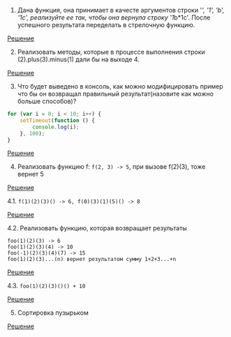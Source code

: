 1. Дана функция, она принимает в качесте аргументов строки '*', '1', 'b', '1c', реализуйте ее так, чтобы она вернула строку '1*b*1c'. После успешного результата переделать в стрелочную функцию.

<a href="https://github.com/kyusupov33/vanilla-js/blob/master/javascript/Задачи/Решения/1.md">Решение</a>

2. Реализовать методы, которые в процессе выполнения строки (2).plus(3).minus(1) дали бы на выходе 4.

<a href="https://github.com/kyusupov33/vanilla-js/blob/master/javascript/Задачи/Решения/2.md">Решение</a>

3. Что будет выведено в консоль, как можно модифицировать пример что бы он возвращал правильный результат(назовите как можно больше способов)?

```js
for (var i = 0; i < 10; i++) {
	setTimeout(function () {
		console.log(i);
	}, 100);
}
```

<a href="https://github.com/kyusupov33/vanilla-js/blob/master/javascript/Задачи/Решения/3.md">Решение</a>

4. Реализовать функцию f: ```f(2, 3) -> 5```, при вызове f(2)(3), тоже вернет 5

<a href="https://github.com/kyusupov33/vanilla-js/blob/master/javascript/Задачи/Решения/4.md">Решение</a>

4.1. ```f(1)(2)(3)() -> 6, f(0)(3)(1)(5)() -> 8```

<a href="https://github.com/kyusupov33/vanilla-js/blob/master/javascript/Задачи/Решения/4.1.md">Решение</a>

4.2. Реализовать функцию, которая возвращает результаты 

```
foo(1)(2)(3) -> 6
foo(1)(2)(3)(4) -> 10
foo(-1)(2)(3)(4)(7) -> 15
foo(1)(2)(3)...(n) вернет результатом сумму 1+2+3...+n
```

<a href="https://github.com/kyusupov33/vanilla-js/blob/master/javascript/Задачи/Решения/4.2.md">Решение</a>

4.3. `foo(1)(2)(3)()() + 10`

<a href="https://github.com/kyusupov33/vanilla-js/blob/master/javascript/Задачи/Решения/4.3.md">Решение</a>

5. Сортировка пузырьком

<a href="https://github.com/kyusupov33/vanilla-js/blob/master/javascript/Задачи/Решения/5.md">Решение</a>
